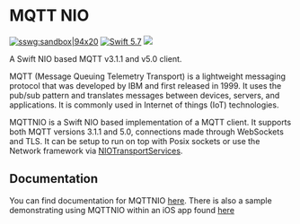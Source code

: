 # MQTT NIO

[![sswg:sandbox|94x20](https://img.shields.io/badge/sswg-sandbox-lightgrey.svg)](https://github.com/swift-server/sswg/blob/master/process/incubation.md#sandbox-level)
[<img src="http://img.shields.io/badge/swift-5.7-brightgreen.svg" alt="Swift 5.7" />](https://swift.org)
[<img src="https://github.com/adam-fowler/mqtt-nio/workflows/CI/badge.svg" />](https://github.com/adam-fowler/mqtt-nio/workflows/CI/badge.svg)

A Swift NIO based MQTT v3.1.1 and v5.0 client.

MQTT (Message Queuing Telemetry Transport) is a lightweight messaging protocol that was developed by IBM and first released in 1999. It uses the pub/sub pattern and translates messages between devices, servers, and applications. It is commonly used in Internet of things (IoT) technologies.

MQTTNIO is a Swift NIO based implementation of a MQTT client. It supports both MQTT versions 3.1.1 and 5.0, connections made through WebSockets and TLS. It can be setup to run on top with Posix sockets or use the Network framework via [NIOTransportServices](https://github.com/apple/swift-nio-transport-services).

## Documentation

You can find documentation for MQTTNIO
[here](https://swift-server-community.github.io/mqtt-nio/documentation/mqttnio/). There is also a sample demonstrating using MQTTNIO within an iOS app found [here](https://github.com/adam-fowler/EmCuTeeTee)
